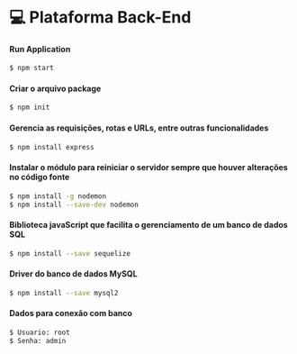 # 💻 Plataforma Back-End

#### Run Application
```bash
$ npm start
```

#### Criar o arquivo package
```bash
$ npm init
```

#### Gerencia as requisições, rotas e URLs, entre outras funcionalidades
```bash
$ npm install express
```

#### Instalar o módulo para reiniciar o servidor sempre que houver alterações no código fonte
```bash
$ npm install -g nodemon
$ npm install --save-dev nodemon
```

#### Biblioteca javaScript que facilita o gerenciamento de um banco de dados SQL
```bash
$ npm install --save sequelize
```

#### Driver do banco de dados MySQL
```bash
$ npm install --save mysql2
```

#### Dados para conexão com banco
```bash
$ Usuario: root
$ Senha: admin
```